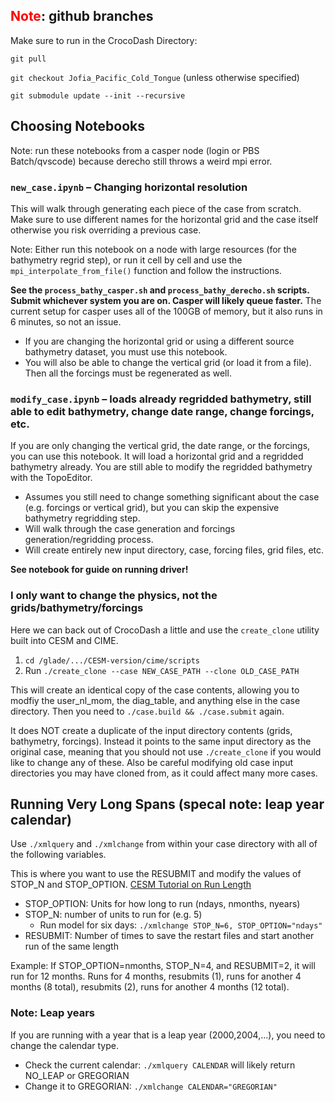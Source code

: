 ## <span style="color:red">Note</span>: github branches
Make sure to run in the CrocoDash Directory:

`git pull`

`git checkout Jofia_Pacific_Cold_Tongue` (unless otherwise specified)

`git submodule update --init --recursive`


## Choosing Notebooks
Note: run these notebooks from a casper node (login or PBS Batch/qvscode) because derecho still throws a weird mpi error. 


### `new_case.ipynb` – Changing horizontal resolution
This will walk through generating each piece of the case from scratch. Make sure to use different names for the horizontal grid and the case itself otherwise you risk overriding a previous case. 

Note: Either run this notebook on a node with large resources (for the bathymetry regrid step), or run it cell by cell and use the `mpi_interpolate_from_file()` function and follow the instructions. 

**See the `process_bathy_casper.sh` and `process_bathy_derecho.sh` scripts. Submit whichever system you are on. Casper will likely queue faster.**
The current setup for casper uses all of the 100GB of memory, but it also runs in 6 minutes, so not an issue.

- If you are changing the horizontal grid or using a different source bathymetry dataset, you must use this notebook. 
- You will also be able to change the vertical grid (or load it from a file). Then all the forcings must be regenerated as well. 


### `modify_case.ipynb` – loads already regridded bathymetry, still able to edit bathymetry, change date range, change forcings, etc.
If you are only changing the vertical grid, the date range, or the forcings, you can use this notebook. It will load a horizontal grid and a regridded bathymetry already. You are still able to modify the regridded bathymetry with the TopoEditor.
- Assumes you still need to change something significant about the case (e.g. forcings or vertical grid), but you can skip the expensive bathymetry regridding step. 
- Will walk through the case generation and forcings generation/regridding process. 
- Will create entirely new input directory, case, forcing files, grid files, etc.

**See notebook for guide on running driver!**
  

### I only want to change the physics, not the grids/bathymetry/forcings
Here we can back out of CrocoDash a little and use the `create_clone` utility built into CESM and CIME.
1. `cd /glade/.../CESM-version/cime/scripts`
2. Run `./create_clone --case NEW_CASE_PATH --clone OLD_CASE_PATH`

This will create an identical copy of the case contents, allowing you to modfiy the user_nl_mom, the diag_table, and anything else in the case directory. Then you need to `./case.build && ./case.submit` again. 

It does NOT create a duplicate of the input directory contents (grids, bathymetry, forcings). Instead it points to the same input directory as the original case, meaning that you should not use `./create_clone` if you would like to change any of these. Also be careful modifying old case input directories you may have cloned from, as it could affect many more cases. 

## Running Very Long Spans (specal note: leap year calendar)
Use `./xmlquery` and `./xmlchange` from within your case directory with all of the following variables.

This is where you want to use the RESUBMIT and modify the values of STOP_N and STOP_OPTION. 
[CESM Tutorial on Run Length](https://ncar.github.io/CESM-Tutorial/notebooks/modifications/xml/run_length/changing_run_length.html)

- STOP_OPTION: Units for how long to run (ndays, nmonths, nyears)
- STOP_N: number of units to run for (e.g. 5)
  - Run model for six days: `./xmlchange STOP_N=6, STOP_OPTION="ndays"`
- RESUBMIT: Number of times to save the restart files and start another run of the same length

Example: If STOP_OPTION=nmonths, STOP_N=4, and RESUBMIT=2, it will run for 12 months. 
Runs for 4 months, resubmits (1), runs for another 4 months (8 total), resubmits (2), runs for another 4 months (12 total). 

### Note: Leap years
If you are running with a year that is a leap year (2000,2004,...), you need to change the calendar type. 
- Check the current calendar: `./xmlquery CALENDAR` will likely return NO_LEAP or GREGORIAN
- Change it to GREGORIAN: `./xmlchange CALENDAR="GREGORIAN"`
